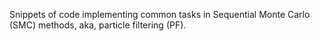 Snippets of code implementing common tasks in Sequential Monte Carlo (SMC) methods, aka, particle filtering (PF).